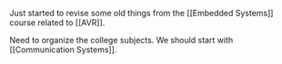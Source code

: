 Just started to revise some old things from the [[Embedded Systems]] course related to [[AVR]].

Need to organize the college subjects.
We should start with [[Communication Systems]].
